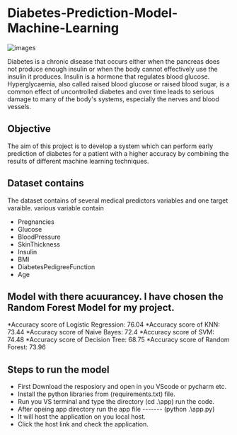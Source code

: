 # Diabetes-Prediction-Model-Machine-Learning
![images](https://user-images.githubusercontent.com/111237089/211145607-ef35e544-ec9c-4e6f-bd61-796b14669a75.jpg)

Diabetes is a chronic disease that occurs either when the pancreas does not produce enough insulin or when the body cannot effectively use the insulin it produces. Insulin is a hormone that regulates blood glucose. Hyperglycaemia, also called raised blood glucose or raised blood sugar, is a common effect of uncontrolled diabetes and over time leads to serious damage to many of the body's systems, especially the nerves and blood vessels.

## Objective
The aim of this project is to develop a system which can perform early prediction of diabetes for a patient with a higher accuracy by combining the results of different machine learning techniques.

## Dataset contains
The dataset contains of several medical predictors variables and one target varaible.
various variable contain
* Pregnancies
* Glucose
* BloodPressure
* SkinThickness
* Insulin
* BMI
* DiabetesPedigreeFunction
* Age

## Model with there acuurancey. I have chosen the Random Forest Model for my project.
*Accuracy score of Logistic Regression: 76.04
*Accuracy score of KNN: 73.44
*Accuracy score of Naive Bayes: 72.4
*Accuracy score of SVM: 74.48
*Accuracy score of Decision Tree: 68.75
*Accuracy score of Random Forest: 73.96

## Steps to run the model
* First Download the resposiory and open in you VScode or pycharm etc.
* Install the python libraries from (requirements.txt) file.
* Run you VS terminal and  type the directory (cd .\app\) run the code.
* After opeing app directory  run the app file -------  (python .\app.py)
* It will host the application on you local host.
* Click the host link and check the application.
